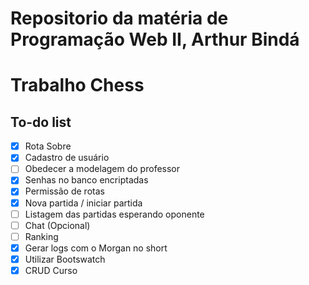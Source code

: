 # Repositorio da matéria de Programação Web II, Arthur Bindá

# Trabalho Chess
## To-do list
- [x] Rota Sobre
- [x] Cadastro de usuário
- [ ] Obedecer a modelagem do professor
- [x] Senhas no banco encriptadas
- [x] Permissão de rotas
- [x] Nova partida / iniciar partida
- [ ] Listagem das partidas esperando oponente
- [ ] Chat (Opcional)
- [ ] Ranking
- [x] Gerar logs com o Morgan no short
- [x] Utilizar Bootswatch
- [x] CRUD Curso
